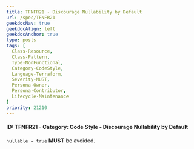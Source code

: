 ```yaml
---
title: TFNFR21 - Discourage Nullability by Default
url: /spec/TFNFR21
geekdocNav: true
geekdocAlign: left
geekdocAnchor: true
type: posts
tags: [
  Class-Resource,
  Class-Pattern,
  Type-NonFunctional,
  Category-CodeStyle,
  Language-Terraform,
  Severity-MUST,
  Persona-Owner,
  Persona-Contributor,
  Lifecycle-Maintenance
]
priority: 21210
---
```


#### ID: TFNFR21 - Category: Code Style - Discourage Nullability by Default

`nullable = true` **MUST** be avoided.
